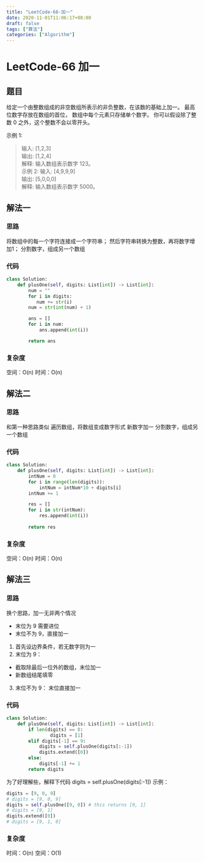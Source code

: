 ```yaml
---
title: "LeetCode-66-加一"
date: 2020-11-01T11:06:17+08:00
draft: false
tags: ["算法"]
categories: ["Algorithm"]
---
```


# LeetCode-66 加一
## 题目
给定一个由整数组成的非空数组所表示的非负整数，在该数的基础上加一。
最高位数字存放在数组的首位， 数组中每个元素只存储单个数字。
你可以假设除了整数 0 之外，这个整数不会以零开头。

示例 1:
> 输入: [1,2,3]  
> 输出: [1,2,4]  
> 解释: 输入数组表示数字 123。  
示例 2:
> 输入: [4,9,9,9]  
> 输出: [5,0,0,0]  
> 解释: 输入数组表示数字 5000。  

## 解法一
### 思路
将数组中的每一个字符连接成一个字符串；
然后字符串转换为整数，再将数字增加1；
分割数字，组成另一个数组
### 代码
```python
class Solution:
    def plusOne(self, digits: List[int]) -> List[int]:
        num = ""
        for i in digits:
           num += str(i)
        num = str(int(num) + 1)

        ans = []
        for i in num:
            ans.append(int(i))

        return ans
```
### 复杂度
空间：O(n) 
时间：O(n)

## 解法二
### 思路
和第一种思路类似
遍历数组，将数组变成数字形式
新数字加一
分割数字，组成另一个数组
### 代码
```python 
class Solution:
    def plusOne(self, digits: List[int]) -> List[int]:
        intNum = 0
        for i in range(len(digits)):
            intNum = intNum*10 + digits[i]        
        intNum += 1

        res = []
        for i in str(intNum):
            res.append(int(i))
        
        return res

```
### 复杂度
空间：O(n) 
时间：O(n)

## 解法三
### 思路
换个思路，加一无非两个情况
* 末位为 9 需要进位
* 末位不为 9，直接加一

1. 首先设边界条件，若无数字则为一
2. 末位为 9：
* 截取除最后一位外的数组，末位加一
* 新数组结尾填零
3. 末位不为 9：
末位直接加一
### 代码
```python
class Solution:
    def plusOne(self, digits: List[int]) -> List[int]:
        if len(digits) == 0:
                digits = [1]
        elif digits[-1] == 9:
            digits = self.plusOne(digits[:-1])
            digits.extend([0])
        else:
            digits[-1] += 1
        return digits

```
为了好理解些，解释下代码
digits = self.plusOne(digits[:-1])
示例：
```python
digits = [9, 0, 9]
# digits = [9, 0, 9]
digits = self.plusOne([9, 0]) # this returns [9, 1]
# digits = [9, 1]
digits.extend([0])
# digits = [9, 1, 0]
```
### 复杂度
时间：O(n)
空间：O(1) 

